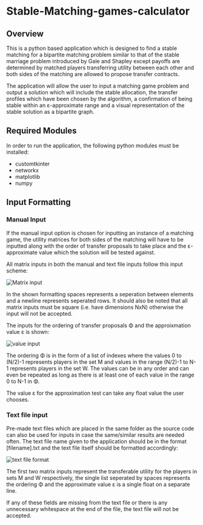 # Stable-Matching-games-calculator
## Overview
This is a python based application which is designed to find a stable matching for a bipartite matching problem similar to that of the stable marriage problem introduced by Gale and Shapley except payoffs are determined by matched players transferring utility between each other and both sides of the matching are allowed to propose transfer contracts.

The application will allow the user to input a matching game problem and output a solution which will include the stable allocation, the transfer profiles which have been chosen by the algorithm, a confirmation of being stable within an ε-approximate range and a visual representation of the stable solution as a bipartite graph.
## Required Modules 
In order to run the application, the following python modules must be installed:
- customtkinter
- networkx
- matplotlib
- numpy
## Input Formatting
### Manual Input
If the manual input option is chosen for inputting an instance of a matching game, the utility matrices for both sides of the matching will have to be inputted along with the order of transfer proposals to take place and the ε-approximate value which the solution will be tested against.

All matrix inputs in both the manual and text file inputs follow this input scheme:

![Matrix input](https://user-images.githubusercontent.com/55467605/217370041-06397d20-4c17-4648-9d19-0d3b4c1dc936.jpg)

In the shown formatting spaces represents a seperation between elements and a newline represents seperated rows. It should also be noted that all matrix inputs must be square (i.e. have dimensions NxN) otherwise the input will not be accepted. 

The inputs for the ordering of transfer proposals Φ and the approixmation value ε is shown:

![value input](https://user-images.githubusercontent.com/55467605/217378957-0289dce7-f8f0-4c4b-952a-5e4365efb76f.jpg)

The ordering Φ is in the form of a list of indexes where the values 0 to (N/2)-1 represents players in the set M and values in the range (N/2)-1 to N-1 represents players in the set W. The values can be in any order and can even be repeated as long as there is at least one of each value in the range 0 to N-1 in Φ.

The value ε for the approximation test can take any float value the user chooses.
### Text file input
Pre-made text files which are placed in the same folder as the source code can also be used for inputs in case the same/similar results are needed often. The text file name given to the application should be in the format [filename].txt and the text file itself should be formatted accordingly:

![text file format](https://user-images.githubusercontent.com/55467605/217384978-eb876282-40df-4ebf-881b-f874c30b9dda.jpg)

The first two matrix inputs represent the transferable utility for the players in sets M and W respectively, the single list seperated by spaces represents the ordering Φ and the approximate value ε is a single float on a separate line.

If any of these fields are missing from the text file or there is any unnecessary whitespace at the end of the file, the text file will not be accepted.
